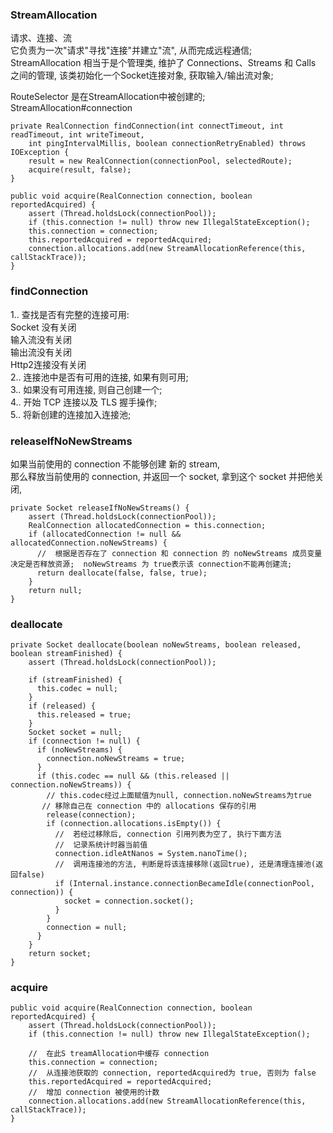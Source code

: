 ### StreamAllocation  
请求、连接、流  
它负责为一次"请求"寻找"连接"并建立"流", 从而完成远程通信;  
StreamAllocation 相当于是个管理类, 维护了 Connections、Streams 和 Calls 之间的管理, 该类初始化一个Socket连接对象, 获取输入/输出流对象;  

RouteSelector  是在StreamAllocation中被创建的;  
StreamAllocation#connection  
```
private RealConnection findConnection(int connectTimeout, int readTimeout, int writeTimeout,
    int pingIntervalMillis, boolean connectionRetryEnabled) throws IOException {
    result = new RealConnection(connectionPool, selectedRoute);
    acquire(result, false);
}      
```

```
public void acquire(RealConnection connection, boolean reportedAcquired) {
    assert (Thread.holdsLock(connectionPool));
    if (this.connection != null) throw new IllegalStateException();
    this.connection = connection;
    this.reportedAcquired = reportedAcquired;
    connection.allocations.add(new StreamAllocationReference(this, callStackTrace));
}
```

### findConnection  
1.. 查找是否有完整的连接可用:   
Socket 没有关闭  
输入流没有关闭  
输出流没有关闭  
Http2连接没有关闭  
2.. 连接池中是否有可用的连接, 如果有则可用;  
3.. 如果没有可用连接, 则自己创建一个;  
4.. 开始 TCP 连接以及 TLS 握手操作;  
5.. 将新创建的连接加入连接池;  
### releaseIfNoNewStreams  
如果当前使用的 connection 不能够创建 新的 stream,  
那么释放当前使用的 connection, 并返回一个 socket,  拿到这个 socket 并把他关闭,   
```
private Socket releaseIfNoNewStreams() {
    assert (Thread.holdsLock(connectionPool));
    RealConnection allocatedConnection = this.connection;
    if (allocatedConnection != null && allocatedConnection.noNewStreams) {
      //  根据是否存在了 connection 和 connection 的 noNewStreams 成员变量决定是否释放资源;  noNewStreams 为 true表示该 connection不能再创建流;
      return deallocate(false, false, true);
    }
    return null;
}
```
###  deallocate
```
private Socket deallocate(boolean noNewStreams, boolean released, boolean streamFinished) {
    assert (Thread.holdsLock(connectionPool));

    if (streamFinished) {
      this.codec = null;
    }
    if (released) {
      this.released = true;
    }
    Socket socket = null;
    if (connection != null) {
      if (noNewStreams) {
        connection.noNewStreams = true;
      }
      if (this.codec == null && (this.released || connection.noNewStreams)) {
        // this.codec经过上面赋值为null, connection.noNewStreams为true
       // 移除自己在 connection 中的 allocations 保存的引用
        release(connection);
        if (connection.allocations.isEmpty()) {
          //  若经过移除后, connection 引用列表为空了, 执行下面方法
          //  记录系统计时器当前值
          connection.idleAtNanos = System.nanoTime();
          //  调用连接池的方法, 判断是将该连接移除(返回true), 还是清理连接池(返回false)
          if (Internal.instance.connectionBecameIdle(connectionPool, connection)) {
            socket = connection.socket();
          }
        }
        connection = null;
      }
    }
    return socket;
}
```
###  acquire
```
public void acquire(RealConnection connection, boolean reportedAcquired) {
    assert (Thread.holdsLock(connectionPool));
    if (this.connection != null) throw new IllegalStateException();

    //  在此S treamAllocation中缓存 connection
    this.connection = connection;
    //  从连接池获取的 connection, reportedAcquired为 true, 否则为 false
    this.reportedAcquired = reportedAcquired;
    //  增加 connection 被使用的计数
    connection.allocations.add(new StreamAllocationReference(this, callStackTrace));
}
```